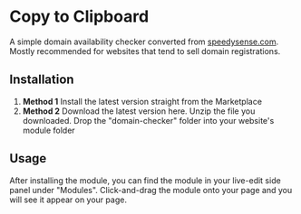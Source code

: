 # Copy to Clipboard

A simple domain availability checker converted from [speedysense.com](https://speedysense.com/php-domain-availablity-checker-script).
Mostly recommended for websites that tend to sell domain registrations.

## Installation

1.  **Method 1**
    Install the latest version straight from the Marketplace
2.  **Method 2**
    Download the latest version here.
    Unzip the file you downloaded.
    Drop the "domain-checker" folder into your website's module folder

## Usage

After installing the module, you can find the module in your live-edit side panel under "Modules".
Click-and-drag the module onto your page and you will see it appear on your page.
